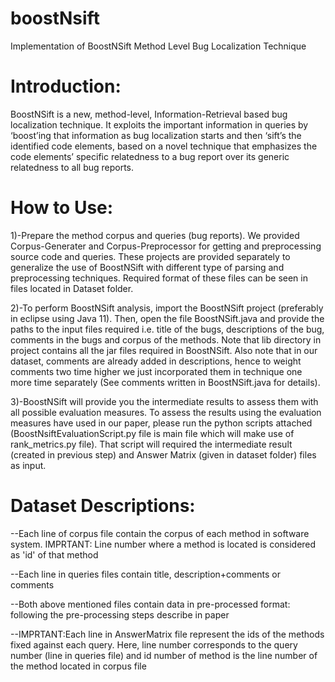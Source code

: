 # boostNsift
Implementation of BoostNSift Method Level Bug Localization Technique

# Introduction:
BoostNSift is a new, method-level, Information-Retrieval based bug localization technique. It exploits the important information in queries by ‘boost’ing that information as bug localization starts and then ‘sift’s the identified code elements, based on a novel technique that emphasizes the code elements’ specific relatedness to a bug report over its generic relatedness to all bug reports.

# How to Use:
  1)-Prepare the method corpus and queries (bug reports). We provided Corpus-Generater and Corpus-Preprocessor for getting and preprocessing source code and queries. These   projects are provided separately to generalize the use of BoostNSift with different type of parsing and preprocessing techniques. Required format of these files can be seen in files located in Dataset folder.
  
  2)-To perform BoostNSift analysis, import the BoostNSift project (preferably in eclipse using Java 11). Then, open the file BoostNSift.java and provide the paths to the input files required i.e. title of the bugs, descriptions of the bug, comments in the bugs and corpus of the methods. Note that lib directory in project contains all the jar files required in BoostNSift. Also note that in our dataset, comments are already added in descriptions, hence to weight comments two time higher we just incorporated them in technique one more time separately (See comments written in BoostNSift.java for details).
  
  3)-BoostNSift will provide you the intermediate results to assess them with all possible evaluation measures. To assess the results using the evaluation measures have used in our paper, please run the python scripts attached (BoostNsiftEvaluationScript.py file is main file which will make use of rank_metrics.py file). That script will required the intermediate result (created in previous step) and Answer Matrix (given in dataset folder) files as input.
  
# Dataset Descriptions:
--Each line of corpus file contain the corpus of each method in software system. IMPRTANT: Line number where a method is located is considered as 'id' of that method

--Each line in queries files contain title, description+comments or comments

--Both above mentioned files contain data in pre-processed format: following the pre-processing steps describe in paper

--IMPRTANT:Each line in AnswerMatrix file represent the ids of the methods fixed against each query. Here, line number corresponds to the query number (line in queries file) and id number of method is the line number of the method located in corpus file



